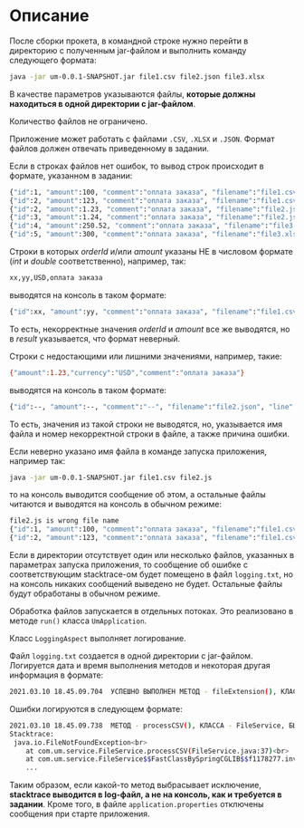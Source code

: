 # Описание

После сборки прокета, в командной строке нужно перейти в директорию с полученным jar-файлом и выполнить команду следующего формата:
```sh
java -jar um-0.0.1-SNAPSHOT.jar file1.csv file2.json file3.xlsx
```
В качестве параметров указываются файлы, **которые должны находиться в одной директории с jar-файлом**. 

Количество файлов не ограничено.

Приложение может работать с файлами `.CSV`, `.XLSX` и `.JSON`. Формат файлов должен отвечать приведенному в задании.

Если в строках файлов нет ошибок, то вывод строк происходит в формате, указанном в задании:
```sh
{"id":1, "amount":100, "comment":"оплата заказа", "filename":"file1.csv", "line":1, "result":"OK" }
{"id":2, "amount":123, "comment":"оплата заказа", "filename":"file1.csv", "line":2, "result":"OK" }
{"id":2, "amount":1.23, "comment":"оплата заказа", "filename":"file2.json", "line":1, "result":"OK" }
{"id":3, "amount":1.24, "comment":"оплата заказа", "filename":"file2.json", "line":2, "result":"OK" }
{"id":4, "amount":250.52, "comment":"оплата заказа", "filename":"file3.xlsx", "line":1, "result":"OK" }
{"id":5, "amount":300, "comment":"оплата заказа", "filename":"file3.xlsx", "line":2, "result":"OK" }
```
Строки в которых *orderId* и/или *amount* указаны НЕ в числовом формате (*int* и *double* соответственно), например, так:
```sh
xx,yy,USD,оплата заказа
```
выводятся на консоль в таком формате:
```sh
{"id":xx, "amount":yy, "comment":"оплата заказа", "filename":"file1.csv", "line":1, "result":"Order id has wrong format, Amount has wrong format" }
```
То есть, некорректные значения *orderId* и *amount* все же выводятся, но в *result* указывается, что формат неверный.

Строки с недостающими или лишними значениями, например, такие:
```sh
{"amount":1.23,"currency":"USD","comment":"оплата заказа"}
```
выводятся на консоль в таком формате:
```sh
{"id":--, "amount":--, "comment":"--", "filename":"file2.json", "line":1, "result":"Missing values in line" }
```
То есть, значения из такой строки не выводятся, но, указывается имя файла и номер некорректной строки в файле, а также причина ошибки.

Если неверно указано имя файла в команде запуска приложения, например так:
```sh
java -jar um-0.0.1-SNAPSHOT.jar file1.csv file2.js
```
то на консоль выводится сообщение об этом, а остальные файлы читаются и выводятся на консоль в обычном режиме:
```sh
file2.js is wrong file name
{"id":1, "amount":100, "comment":"оплата заказа", "filename":"file1.csv", "line":1, "result":"OK" }
{"id":2, "amount":123, "comment":"оплата заказа", "filename":"file1.csv", "line":2, "result":"OK" }
```
Если в директории отсутствует один или несколько файлов, указанных в параметрах запуска приложения, то сообщение об ошибке с соответствующим stacktrace-ом будет помещено в файл `logging.txt`, но на консоль никаких сообщений выведено не будет. Остальные файлы будут обработаны в обычном режиме.


Обработка файлов запускается в отдельных потоках. Это реализовано в методе `run()` класса `UmApplication`.

Класс `LoggingAspect` выполняет логирование.

Файл `logging.txt` создается в одной директории с jar-файлом. Логируется дата и время выполнения методов и некоторая другая информация в формате:
```sh
2021.03.10 18.45.09.704  УСПЕШНО ВЫПОЛНЕН МЕТОД - fileExtension(), КЛАССА - FileService, С РЕЗУЛЬТАТОМ ВЫПОЛНЕНИЯ - csv
```
Ошибки логируются в следующем формате:
```sh
2021.03.10 18.45.09.738  МЕТОД - processCSV(), КЛАССА - FileService, БЫЛ АВАРИЙНО ЗАВЕРШЕН С ОШИБКОЙ - java.io.FileNotFoundException
Stacktrace:
 java.io.FileNotFoundException<br>
	at com.um.service.FileService.processCSV(FileService.java:37)<br>
	at com.um.service.FileService$$FastClassBySpringCGLIB$$f1178277.invoke(<generated>)<br>
    ...
```
Таким образом, если какой-то метод выбрасывает исключение, **stacktrace выводится в log-файл, а не на консоль, как и требуется в задании**.
Кроме того, в файле `application.properties` отключены сообщения при старте приложения.